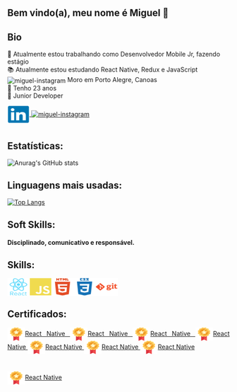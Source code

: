 
## Bem vindo(a), meu nome é Miguel 👋

## Bio
🔭 Atualmente estou trabalhando como Desenvolvedor Mobile Jr, fazendo estágio <br>
📚 Atualmente estou estudando React Native, Redux e JavaScript <br>
<img align="center" alt="miguel-instagram" height="18" width="18" src="https://image.flaticon.com/icons/png/512/197/197386.png">  Moro em Porto Alegre, Canoas <br>
🎈 Tenho 23 anos <br>
🚀 Junior Developer <br>
<p>
<a href="https://www.linkedin.com/in/miguelcorrea7/" target="_blank">
<img align="center" alt="miguel-linkedin" height="40" width="50" src="https://raw.githubusercontent.com/devicons/devicon/master/icons/linkedin/linkedin-original.svg">
</a>
<a href="https://www.instagram.com/miguell_correa/" target="_blank">
<img align="center" alt="miguel-instagram" height="40" width="40" src="https://image.flaticon.com/icons/png/128/1384/1384063.png">
</a>
<p/>
<h1></h1>

## Estatísticas:

![Anurag's GitHub stats](https://github-readme-stats.vercel.app/api?username=OPLART&show_icons=true&theme=radical)

## Linguagens mais usadas:

[![Top Langs](https://github-readme-stats.vercel.app/api/top-langs/?username=OPLART&layout=compact)](https://github.com/OPLART/github-readme-stats)

## Soft Skills:
#### Disciplinado, comunicativo e responsável.

## Skills:
<img align="center" alt="miguel-linkedin" height="40" width="50" style="max-width: 100%;" src="https://raw.githubusercontent.com/devicons/devicon/master/icons/react/react-original-wordmark.svg"><img align="center" alt="miguel-linkedin" height="40" width="50" style="max-width: 100%;" src="https://raw.githubusercontent.com/devicons/devicon/master/icons/javascript/javascript-plain.svg"><img align="center" alt="miguel-linkedin" height="40" width="50" style="max-width: 100%;" src="https://raw.githubusercontent.com/devicons/devicon/master/icons/html5/html5-plain-wordmark.svg"><img align="center" alt="miguel-linkedin" height="40" width="50" style="max-width: 100%;" src="https://raw.githubusercontent.com/devicons/devicon/master/icons/css3/css3-plain-wordmark.svg"><img align="center" alt="miguel-linkedin" height="40" width="50" style="max-width: 100%;" src="https://raw.githubusercontent.com/devicons/devicon/master/icons/git/git-plain-wordmark.svg">

## Certificados:

<p align="justify">
<a href="https://www.linkedin.com/in/miguelcorrea7/" target="_blank">
<img align="center" alt="Certificado de React Native" height="30" width="40" src="certificate.png">React Native
<a href="https://www.linkedin.com/in/miguelcorrea7/" target="_blank">
<img align="center" alt="Certificado de React Native" height="30" width="40" src="certificate.png">React Native
<a href="https://www.linkedin.com/in/miguelcorrea7/" target="_blank">
<img align="center" alt="Certificado de React Native" height="30" width="40" src="certificate.png">React Native
<a href="https://www.linkedin.com/in/miguelcorrea7/" target="_blank">
<img align="center" alt="Certificado de React Native" height="30" width="40" src="certificate.png">React Native
<a href="https://www.linkedin.com/in/miguelcorrea7/" target="_blank">
<img align="center" alt="Certificado de React Native" height="30" width="40" src="certificate.png">React Native
<a href="https://www.linkedin.com/in/miguelcorrea7/" target="_blank">
<img align="center" alt="Certificado de React Native" height="30" width="40" src="certificate.png">React Native
<a href="https://www.linkedin.com/in/miguelcorrea7/" target="_blank">
<img align="center" alt="Certificado de React Native" height="30" width="40" src="certificate.png">React Native
<h1></h1>
<a href="" target="_blank">
<img align="center" alt="Certificado de React Native" height="30" width="40" src="certificate.png">React Native
</p>



